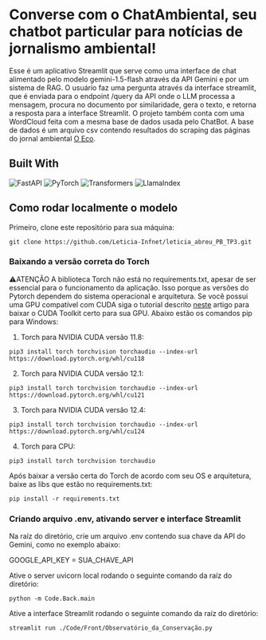 # Converse com o ChatAmbiental, seu chatbot particular para notícias de jornalismo ambiental!

Esse é um aplicativo Streamlit que serve como uma interface de chat alimentado pelo modelo gemini-1.5-flash através da API Gemini e por um sistema de RAG. O usuário faz uma pergunta através da interface streamlit, 
que é enviada para o endpoint /query da API onde o LLM processa a mensagem, procura no documento por similaridade, gera o texto, e retorna a resposta para a interface Streamlit. O projeto também conta com uma WordCloud
feita com a mesma base de dados usada pelo ChatBot. A base de dados é um arquivo csv contendo resultados do scraping das páginas do jornal ambiental [O Eco](https://oeco.org.br/).

## Built With
![FastAPI](https://img.shields.io/badge/FastAPI-v0.115.5-blue)
![PyTorch](https://img.shields.io/badge/PyTorch-v2.5.1%2Bcu121-orange)
![Transformers](https://img.shields.io/badge/Transformers-v4.46.3-green)
![LlamaIndex](https://img.shields.io/badge/LlamaIndex-v0.12.1-yellow)

## Como rodar localmente o modelo

Primeiro, clone este repositório para sua máquina:

```
git clone https://github.com/Leticia-Infnet/leticia_abreu_PB_TP3.git
```
### Baixando a versão correta do Torch
:warning:ATENÇÃO
A biblioteca Torch não está no requirements.txt, apesar de ser essencial para o funcionamento da aplicação. Isso porque as versões do Pytorch dependem do sistema operacional e arquitetura. Se você possui uma GPU compatível com CUDA
siga o tutorial descrito [neste](https://medium.com/@fernandopalominocobo/installing-cuda-for-pytorch-easily-explained-windows-users-4d3b7db5f2e0) artigo para baixar o CUDA Toolkit certo para sua GPU. Abaixo estão os comandos pip para
Windows:

1. Torch para NVIDIA CUDA versão 11.8:
```
pip3 install torch torchvision torchaudio --index-url https://download.pytorch.org/whl/cu118
```
2. Torch para NVIDIA CUDA versão 12.1:
```
pip3 install torch torchvision torchaudio --index-url https://download.pytorch.org/whl/cu121
```
3. Torch para NVIDIA CUDA versão 12.4:
```
pip3 install torch torchvision torchaudio --index-url https://download.pytorch.org/whl/cu124
```
4. Torch para CPU:
```
pip3 install torch torchvision torchaudio
```

Após baixar a versão certa do Torch de acordo com seu OS e arquitetura, baixe as libs que estão no requirements.txt:
```
pip install -r requirements.txt
```
### Criando arquivo .env, ativando server e interface Streamlit
Na raíz do diretório, crie um arquivo .env contendo sua chave da API do Gemini, como no exemplo abaixo:

GOOGLE_API_KEY = SUA_CHAVE_API

Ative o server uvicorn local rodando o seguinte comando da raíz do diretório:
```
python -m Code.Back.main
```
Ative a interface Streamlit rodando o seguinte comando da raíz do diretório:
```
streamlit run ./Code/Front/Observatório_da_Conservação.py
```













